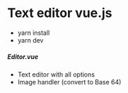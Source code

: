 # Text editor vue.js

>

- yarn install
- yarn dev

##### Editor.vue

>

- Text editor with all options
- Image handler (convert to Base 64)

